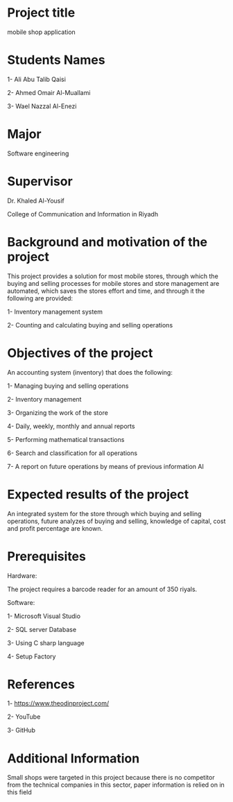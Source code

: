 # Project title 
mobile shop application 

#	Students Names

1- Ali Abu Talib Qaisi

2- Ahmed Omair Al-Muallami

3- Wael Nazzal Al-Enezi

# Major

Software engineering 

#	Supervisor 


Dr. Khaled Al-Yousif

College of Communication and Information in Riyadh


#	Background and motivation of the project


This project provides a solution for most mobile stores, through which the buying and selling processes for mobile stores and store management are automated, which saves the stores effort and time, and through it the following are provided:

1-	Inventory management system

2- Counting and calculating buying and selling operations


#	Objectives of the project


An accounting system (inventory) that does the following:

1- Managing buying and selling operations

2- Inventory management

3- Organizing the work of the store

4- Daily, weekly, monthly and annual reports

5- Performing mathematical transactions

6- Search and classification for all operations

7- A report on future operations by means of previous information AI


#	Expected results of the project


An integrated system for the store through which buying and selling operations, future analyzes of buying and selling, knowledge of capital, cost and profit percentage are known.


#	 Prerequisites


Hardware:


The project requires a barcode reader for an amount of 350 riyals.


Software:


1-	Microsoft Visual Studio

2-	SQL server Database

3-	Using C sharp language 

4-	Setup Factory


#	 References


1-	https://www.theodinproject.com/

2-	YouTube

3-	GitHub


#	Additional Information




Small shops were targeted in this project because there is no competitor from the technical companies in this sector, paper information is relied on in this field
